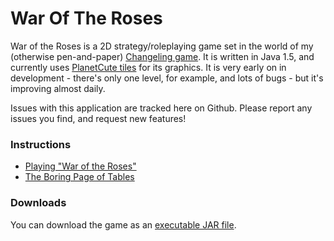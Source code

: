 War Of The Roses
================

War of the Roses is a 2D strategy/roleplaying game set in the world of my (otherwise pen-and-paper) [Changeling game](http://rpgs.ianrenton.com/changeling-in-love-and-war).  It is written in Java 1.5, and currently uses [PlanetCute tiles](http://lostgarden.com/2007/05/dancs-miraculously-flexible-game.html) for its graphics.  It is very early on in development - there's only one level, for example, and lots of bugs - but it's improving almost daily.

Issues with this application are tracked here on Github.  Please report any issues you find, and request new features!

### Instructions

  * [Playing "War of the Roses"](https://github.com/ianrenton/WarOfTheRoses/blob/master/HOW-TO-PLAY.md)
  * [The Boring Page of Tables](https://github.com/ianrenton/WarOfTheRoses/blob/master/TABLES.md)

### Downloads

You can download the game as an [executable JAR file](https://github.com/ianrenton/WarOfTheRoses/files/702992/WarOfTheRoses.zip). 
